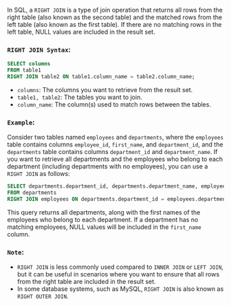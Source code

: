 In SQL, a `RIGHT JOIN` is a type of join operation that returns all rows from the right table (also known as the second table) and the matched rows from the left table (also known as the first table). If there are no matching rows in the left table, NULL values are included in the result set.

### `RIGHT JOIN Syntax`:

```sql
SELECT columns
FROM table1
RIGHT JOIN table2 ON table1.column_name = table2.column_name;
```

- `columns`: The columns you want to retrieve from the result set.
- `table1, table2`: The tables you want to join.
- `column_name`: The column(s) used to match rows between the tables.

### `Example`:

Consider two tables named `employees` and `departments`, where the `employees` table contains columns `employee_id`, `first_name`, and `department_id`, and the `departments` table contains columns `department_id` and `department_name`. If you want to retrieve all departments and the employees who belong to each department (including departments with no employees), you can use a `RIGHT JOIN` as follows:

```sql
SELECT departments.department_id, departments.department_name, employees.first_name
FROM departments
RIGHT JOIN employees ON departments.department_id = employees.department_id;
```

This query returns all departments, along with the first names of the employees who belong to each department. If a department has no matching employees, NULL values will be included in the `first_name` column.

### `Note`:

- `RIGHT JOIN` is less commonly used compared to `INNER JOIN` or `LEFT JOIN`, but it can be useful in scenarios where you want to ensure that all rows from the right table are included in the result set.
- In some database systems, such as MySQL, `RIGHT JOIN` is also known as `RIGHT OUTER JOIN`.
